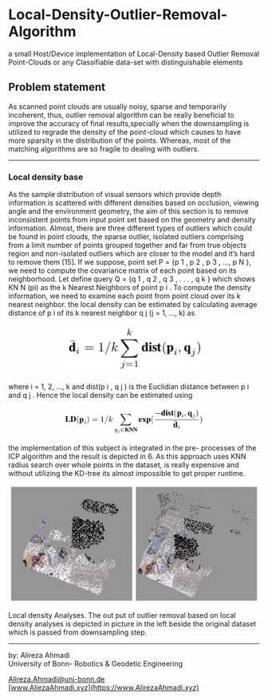 # Local-Density-Outlier-Removal-Algorithm

a small Host/Device implementation of Local-Density  based Outlier Removal Point-Clouds or any Classifiable data-set with distinguishable elements 

## Problem statement

As scanned point clouds are usually noisy, sparse and temporarily incoherent, thus, outlier removal algorithm can be really beneficial to improve the accuracy of final results,specially when the downsampling is utilized to regrade the density of the point-cloud which causes to have more sparsity in the distribution of the points. Whereas, most of the matching algorithms are so fragile to dealing with outliers.

 ---

### Local density base

As the sample distribution of visual sensors which provide depth information is scattered with different densities based on occlusion, viewing angle and the environment geometry, the aim of this section is to remove inconsistent points from input point set based on the geometry and density information. Almost, there are three different types of outliers which could be found in point clouds, the sparse outlier, isolated outliers comprising from a limit number of points grouped together and far from true objects region and non-isolated outliers which are closer to the model and it’s hard to remove them [15]. If we suppose, point set P = {p 1 , p 2 , p 3 , ..., p N }, we need to compute the covariance matrix of each point based on its neighborhood. Let define query Q = {q 1 , q 2 , q 3 , . . . , q k } which shows KN N (pi) as the k Nearest Neighbors of point p i . To compute the density information, we need to examine each point from point cloud over its k nearest neighbor. the local density can be estimated by calculating average distance of p i of its k nearest neighbor q j (j = 1, ..., k) as

<div align="center">
	<img src="/images/ld1.png"  width="300"/>
</div>

where i = 1, 2, ..., k and dist(p i , q j ) is the Euclidian distance between p i and q j . Hence the local density can be estimated using

<div align="center">
	<img src="/images/ld2.png"  width="300"/>
</div>

the implementation of this subject is integrated in the pre- processes of the ICP algorithm and the result is depicted in 6. As this approach uses KNN radius search over whole points in the dataset, is really expensive and without utilizing the KD-tree its almost impossible to get proper runtime.

<div align="center">
	<img src="/images/ld3.png"  width="700"/>
</div>

Local density Analyses. The out put of outlier removal based on local density analyses is depicted in picture in the left beside the original dataset which is passed from downsampling step.

--- 
 by: Alireza Ahmadi                                     
 University of Bonn- Robotics & Geodetic Engineering

 Alireza.Ahmadi@uni-bonn.de                             
 [www.AliezaAhmadi.xyz](https://www.AlirezaAhmadi.xyz)
